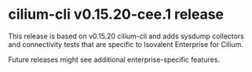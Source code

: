 # cilium-cli v0.15.20-cee.1 release

This release is based on v0.15.20 cilium-cli and adds sysdump collectors and connectivity tests that are specific to Isovalent Enterprise for Cilium.

Future releases might see additional enterprise-specific features.
